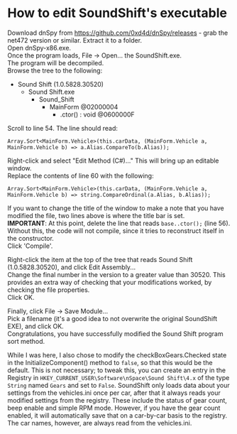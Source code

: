 # How to edit SoundShift's executable

Download dnSpy from https://github.com/0xd4d/dnSpy/releases - grab the net472 version or similar. Extract it to a folder.  
Open dnSpy-x86.exe.  
Once the program loads, File -> Open... the SoundShift.exe.  
The program will be decompiled.  
Browse the tree to the following:  
* Sound Shift (1.0.5828.30520)  
    * Sound Shift.exe  
        * Sound_Shift  
            * MainForm @02000004  
                * .ctor() : void @0600000F  
   
Scroll to line 54. The line should read:

`Array.Sort<MainForm.Vehicle>(this.carData, (MainForm.Vehicle a, MainForm.Vehicle b) => a.Alias.CompareTo(b.Alias));`

Right-click and select "Edit Method (C#)..." This will bring up an editable window.  
Replace the contents of line 60 with the following:

`Array.Sort<MainForm.Vehicle>(this.carData, (MainForm.Vehicle a, MainForm.Vehicle b) => string.CompareOrdinal(a.Alias, b.Alias));`

If you want to change the title of the window to make a note that you have modified the file, two lines above is where the title bar is set.  
**IMPORTANT**: At this point, delete the line that reads `base..ctor();` (line 56). Without this, the code will not compile, since it tries to reconstruct itself in the constructor.  
Click 'Compile'.  

Right-click the item at the top of the tree that reads Sound Shift (1.0.5828.30520), and click Edit Assembly...  
Change the final number in the version to a greater value than 30520. This provides an extra way of checking that your modifications worked, by checking the file properties.  
Click OK.  

Finally, click File -> Save Module...  
Pick a filename (it's a good idea to not overwrite the original SoundShift EXE), and click OK.  
Congratulations, you have successfully modified the Sound Shift program sort method.  

While I was here, I also chose to modify the checkBoxGears.Checked state in the InitializeComponent() method to `false`, so that this would be the default. This is not necessary; to tweak this, you can create an entry in the Registry in `HKEY_CURRENT_USER\Software\nSpace\Sound Shift\4.x` of the type `String` named `Gears` and set to `False`.
SoundShift only loads data about your settings from the vehicles.ini once per car, after that it always reads your modified settings from the registry. These include the status of gear count, beep enable and simple RPM mode. However, if you have the gear count enabled, it will automatically save that on a car-by-car basis to the registry. The car names, however, are always read from the vehicles.ini.
